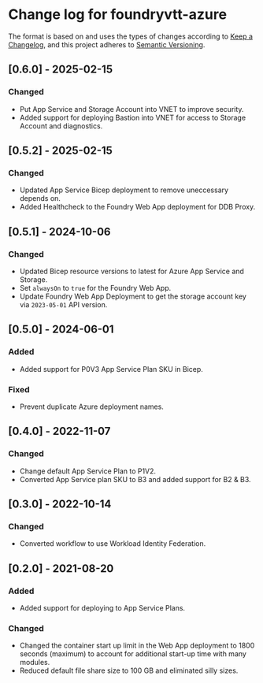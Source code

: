 # Change log for foundryvtt-azure

The format is based on and uses the types of changes according to [Keep a Changelog](https://keepachangelog.com/en/1.0.0/),
and this project adheres to [Semantic Versioning](https://semver.org/spec/v2.0.0.html).

## [0.6.0] - 2025-02-15

### Changed

- Put App Service and Storage Account into VNET to improve security.
- Added support for deploying Bastion into VNET for access to Storage
  Account and diagnostics.

## [0.5.2] - 2025-02-15

### Changed

- Updated App Service Bicep deployment to remove uneccessary depends on.
- Added Healthcheck to the Foundry Web App deployment for DDB Proxy.

## [0.5.1] - 2024-10-06

### Changed

- Updated Bicep resource versions to latest for Azure App Service and
  Storage.
- Set `alwaysOn` to `true` for the Foundry Web App.
- Update Foundry Web App Deployment to get the storage account key via
  `2023-05-01` API version.

## [0.5.0] - 2024-06-01

### Added

- Added support for P0V3 App Service Plan SKU in Bicep.

### Fixed

- Prevent duplicate Azure deployment names.

## [0.4.0] - 2022-11-07

### Changed

- Change default App Service Plan to P1V2.
- Converted App Service plan SKU to B3 and added support for B2 & B3.

## [0.3.0] - 2022-10-14

### Changed

- Converted workflow to use Workload Identity Federation.

## [0.2.0] - 2021-08-20

### Added

- Added support for deploying to App Service Plans.

### Changed

- Changed the container start up limit in the Web App deployment to 1800 seconds (maximum) to account for additional start-up time with many modules.
- Reduced default file share size to 100 GB and eliminated silly sizes.
